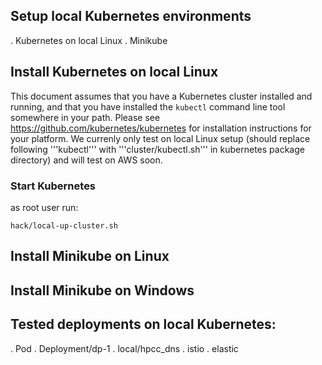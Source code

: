 ## Setup local Kubernetes environments
. Kubernetes on local Linux
. Minikube

## Install Kubernetes on local Linux

This document assumes that you have a Kubernetes cluster installed and running, and that you have installed the ```kubectl``` command line tool somewhere in your path.  Please see https://github.com/kubernetes/kubernetes for installation instructions for your platform. We currenly only test on local Linux setup (should replace following '''kubectl''' with '''cluster/kubectl.sh''' in kubernetes package directory) and will test on AWS soon.


### Start Kubernetes
as root user run:
```console
hack/local-up-cluster.sh
```

## Install Minikube on Linux

## Install Minikube on Windows


## Tested deployments on local Kubernetes:
. Pod
. Deployment/dp-1
. local/hpcc_dns 
. istio
. elastic


